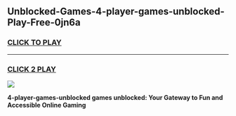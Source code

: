 
## Unblocked-Games-4-player-games-unblocked-Play-Free-0jn6a
<h3>
<a href="https://premium76.site?title=4-player-games-unblocked&ref=10A">CLICK TO PLAY</a></h3>
<hr>

<h3>
<a href="https://premium76.site?title=4-player-games-unblocked&ref=10A">CLICK 2 PLAY</a>
  
</h3>

<a href="https://premium76.site?title=4-player-games-unblocked&ref=10A"><img src="https://clearcache.store/games.png"></a>


**4-player-games-unblocked games unblocked: Your Gateway to Fun and Accessible Online Gaming**
